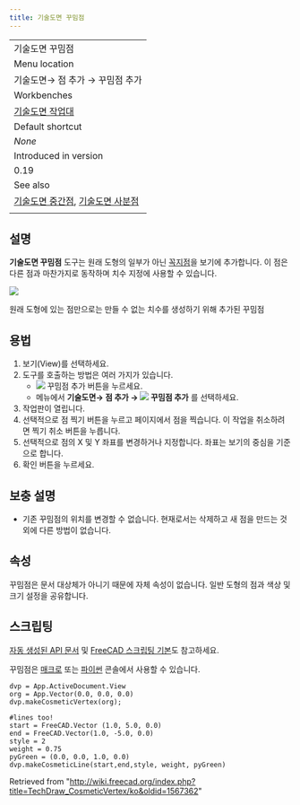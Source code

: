 ```yaml
---
title: 기술도면 꾸밈점
---
```


|                                                                                                                                      |
| ------------------------------------------------------------------------------------------------------------------------------------ |
| 기술도면 꾸밈점                                                                                                                      |
| Menu location                                                                                                                        |
| 기술도면→ 점 추가 → 꾸밈점 추가                                                                                                      |
| Workbenches                                                                                                                          |
| [기술도면 작업대](/TechDraw_Workbench/ko "TechDraw Workbench/ko")                                                                    |
| Default shortcut                                                                                                                     |
| _None_                                                                                                                               |
| Introduced in version                                                                                                                |
| 0.19                                                                                                                                 |
| See also                                                                                                                             |
| [기술도면 중간점](/TechDraw_Midpoints/ko "TechDraw Midpoints/ko"), [기술도면 사분점](/TechDraw_Quadrants/ko "TechDraw Quadrants/ko") |
|                                                                                                                                      |

## 설명

**기술도면 꾸밈점** 도구는 원래 도형의 일부가 아닌 [꼭지점](/Glossary/ko#V "Glossary/ko")을 보기에 추가합니다. 이 점은 다른 점과 마찬가지로 동작하며 치수 지정에 사용할 수 있습니다.

![](/images/TechDraw_CosmeticVertex_Sample.png)

원래 도형에 있는 점만으로는 만들 수 없는 치수를 생성하기 위해 추가된 꾸밈점

## 용법

1. 보기(View)를 선택하세요.
2. 도구를 호출하는 방법은 여러 가지가 있습니다.
   - ![](/images/TechDraw_CosmeticVertex.svg) 꾸밈점 추가 버튼을 누르세요.
   * 메뉴에서 **기술도면→ 점 추가 → ![](/images/TechDraw_CosmeticVertex.svg) 꾸밈점 추가** 를 선택하세요.
3. 작업판이 열립니다.
4. 선택적으로 점 찍기 버튼을 누르고 페이지에서 점을 찍습니다. 이 작업을 취소하려면 찍기 취소 버튼을 누릅니다.
5. 선택적으로 점의 X 및 Y 좌표를 변경하거나 지정합니다. 좌표는 보기의 중심을 기준으로 합니다.
6. 확인 버튼을 누르세요.

## 보충 설명

- 기존 꾸밈점의 위치를 ​​변경할 수 없습니다. 현재로서는 삭제하고 새 점을 만드는 것 외에 다른 방법이 없습니다.

## 속성

꾸밈점은 문서 대상체가 아니기 때문에 자체 속성이 없습니다. 일반 도형의 점과 색상 및 크기 설정을 공유합니다.

## 스크립팅

[자동 생성된 API 문서](https://freecad.github.io/SourceDoc/) 및 [FreeCAD 스크립팅 기본](/FreeCAD_Scripting_Basics/ko "FreeCAD Scripting Basics/ko")도 참고하세요.

꾸밈점은 [매크로](/Macros/ko "Macros/ko") 또는 [파이썬](/Python/ko "Python/ko") 콘솔에서 사용할 수 있습니다.

```
dvp = App.ActiveDocument.View
org = App.Vector(0.0, 0.0, 0.0)
dvp.makeCosmeticVertex(org);

#lines too!
start = FreeCAD.Vector (1.0, 5.0, 0.0)
end = FreeCAD.Vector(1.0, -5.0, 0.0)
style = 2
weight = 0.75
pyGreen = (0.0, 0.0, 1.0, 0.0)
dvp.makeCosmeticLine(start,end,style, weight, pyGreen)

```

Retrieved from "<http://wiki.freecad.org/index.php?title=TechDraw_CosmeticVertex/ko&oldid=1567362>"
